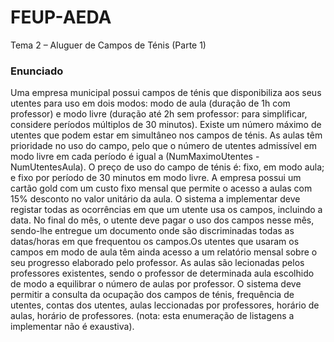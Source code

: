 # FEUP-AEDA
Tema 2 – Aluguer de Campos de Ténis (Parte 1)

### Enunciado

Uma empresa municipal possui campos de ténis que disponibiliza aos seus utentes para uso em dois modos:
modo de aula (duração de 1h com professor) e modo livre (duração até 2h sem professor: para simplificar,
considere períodos múltiplos de 30 minutos). Existe um número máximo de utentes que podem estar em
simultâneo nos campos de ténis. As aulas têm prioridade no uso do campo, pelo que o número de utentes
admissível em modo livre em cada período é igual a (NumMaximoUtentes - NumUtentesAula).
O preço de uso do campo de ténis é: fixo, em modo aula; e fixo por período de 30 minutos em modo livre.
A empresa possui um cartão gold com um custo fixo mensal que permite o acesso a aulas com 15% desconto no
valor unitário da aula.
O sistema a implementar deve registar todas as ocorrências em que um utente usa os campos, incluindo a data.
No final do mês, o utente deve pagar o uso dos campos nesse mês, sendo-lhe entregue um documento onde são
discriminadas todas as datas/horas em que frequentou os campos.Os utentes que usaram os campos em modo
de aula têm ainda acesso a um relatório mensal sobre o seu progresso elaborado pelo professor. As aulas são
lecionadas pelos professores existentes, sendo o professor de determinada aula escolhido de modo a equilibrar o
número de aulas por professor.
O sistema deve permitir a consulta da ocupação dos campos de ténis, frequência de utentes, contas dos utentes,
aulas leccionadas por professores, horário de aulas, horário de professores. (nota: esta enumeração de listagens a
implementar não é exaustiva).
